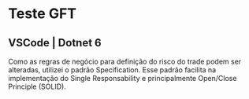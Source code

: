 # Teste GFT

## VSCode | Dotnet 6

Como as regras de negócio para definição do risco do trade podem ser alteradas, utilizei o padrão Specification. 
Esse padrão facilita na implementação do Single Responsability e principalmente Open/Close Principle (SOLID).
